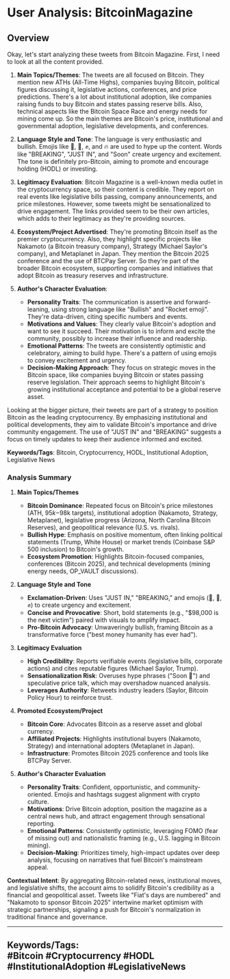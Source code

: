 # User Analysis: BitcoinMagazine

## Overview

<think>
Okay, let's start analyzing these tweets from Bitcoin Magazine. First, I need to look at all the content provided. 

1. **Main Topics/Themes**: The tweets are all focused on Bitcoin. They mention new ATHs (All-Time Highs), companies buying Bitcoin, political figures discussing it, legislative actions, conferences, and price predictions. There's a lot about institutional adoption, like companies raising funds to buy Bitcoin and states passing reserve bills. Also, technical aspects like the Bitcoin Space Race and energy needs for mining come up. So the main themes are Bitcoin's price, institutional and governmental adoption, legislative developments, and conferences.

2. **Language Style and Tone**: The language is very enthusiastic and bullish. Emojis like 🚀, 💸, ✊, and 🔥 are used to hype up the content. Words like "BREAKING", "JUST IN", and "Soon" create urgency and excitement. The tone is definitely pro-Bitcoin, aiming to promote and encourage holding (HODL) or investing.

3. **Legitimacy Evaluation**: Bitcoin Magazine is a well-known media outlet in the cryptocurrency space, so their content is credible. They report on real events like legislative bills passing, company announcements, and price milestones. However, some tweets might be sensationalized to drive engagement. The links provided seem to be their own articles, which adds to their legitimacy as they're providing sources.

4. **Ecosystem/Project Advertised**: They're promoting Bitcoin itself as the premier cryptocurrency. Also, they highlight specific projects like Nakamoto (a Bitcoin treasury company), Strategy (Michael Saylor's company), and Metaplanet in Japan. They mention the Bitcoin 2025 conference and the use of BTCPay Server. So they're part of the broader Bitcoin ecosystem, supporting companies and initiatives that adopt Bitcoin as treasury reserves and infrastructure.

5. **Author's Character Evaluation**: 
   - **Personality Traits**: The communication is assertive and forward-leaning, using strong language like "Bullish" and "Rocket emoji". They're data-driven, citing specific numbers and events.
   - **Motivations and Values**: They clearly value Bitcoin's adoption and want to see it succeed. Their motivation is to inform and excite the community, possibly to increase their influence and readership.
   - **Emotional Patterns**: The tweets are consistently optimistic and celebratory, aiming to build hype. There's a pattern of using emojis to convey excitement and urgency.
   - **Decision-Making Approach**: They focus on strategic moves in the Bitcoin space, like companies buying Bitcoin or states passing reserve legislation. Their approach seems to highlight Bitcoin's growing institutional acceptance and potential to be a global reserve asset.

Looking at the bigger picture, their tweets are part of a strategy to position Bitcoin as the leading cryptocurrency. By emphasizing institutional and political developments, they aim to validate Bitcoin's importance and drive community engagement. The use of "JUST IN" and "BREAKING" suggests a focus on timely updates to keep their audience informed and excited.

**Keywords/Tags**: Bitcoin, Cryptocurrency, HODL, Institutional Adoption, Legislative News
</think>

### Analysis Summary

1. **Main Topics/Themes**  
   - **Bitcoin Dominance**: Repeated focus on Bitcoin's price milestones (ATH, $95k-$98k targets), institutional adoption (Nakamoto, Strategy, Metaplanet), legislative progress (Arizona, North Carolina Bitcoin Reserves), and geopolitical relevance (U.S. vs. rivals).  
   - **Bullish Hype**: Emphasis on positive momentum, often linking political statements (Trump, White House) or market trends (Coinbase S&P 500 inclusion) to Bitcoin's growth.  
   - **Ecosystem Promotion**: Highlights Bitcoin-focused companies, conferences (Bitcoin 2025), and technical developments (mining energy needs, OP_VAULT discussions).

2. **Language Style and Tone**  
   - **Exclamation-Driven**: Uses "JUST IN," "BREAKING," and emojis (🚀, 💸, ✊) to create urgency and excitement.  
   - **Concise and Provocative**: Short, bold statements (e.g., "$98,000 is the next victim") paired with visuals to amplify impact.  
   - **Pro-Bitcoin Advocacy**: Unwaveringly bullish, framing Bitcoin as a transformative force ("best money humanity has ever had").

3. **Legitimacy Evaluation**  
   - **High Credibility**: Reports verifiable events (legislative bills, corporate actions) and cites reputable figures (Michael Saylor, Trump).  
   - **Sensationalization Risk**: Overuses hype phrases ("Soon 🚀") and speculative price talk, which may overshadow nuanced analysis.  
   - **Leverages Authority**: Retweets industry leaders (Saylor, Bitcoin Policy Hour) to reinforce trust.

4. **Promoted Ecosystem/Project**  
   - **Bitcoin Core**: Advocates Bitcoin as a reserve asset and global currency.  
   - **Affiliated Projects**: Highlights institutional buyers (Nakamoto, Strategy) and international adopters (Metaplanet in Japan).  
   - **Infrastructure**: Promotes Bitcoin 2025 conference and tools like BTCPay Server.

5. **Author's Character Evaluation**  
   - **Personality Traits**: Confident, opportunistic, and community-oriented. Emojis and hashtags suggest alignment with crypto culture.  
   - **Motivations**: Drive Bitcoin adoption, position the magazine as a central news hub, and attract engagement through sensational reporting.  
   - **Emotional Patterns**: Consistently optimistic, leveraging FOMO (fear of missing out) and nationalistic framing (e.g., U.S. lagging in Bitcoin mining).  
   - **Decision-Making**: Prioritizes timely, high-impact updates over deep analysis, focusing on narratives that fuel Bitcoin's mainstream appeal.

**Contextual Intent**: By aggregating Bitcoin-related news, institutional moves, and legislative shifts, the account aims to solidify Bitcoin's credibility as a financial and geopolitical asset. Tweets like "Fiat's days are numbered" and "Nakamoto to sponsor Bitcoin 2025" intertwine market optimism with strategic partnerships, signaling a push for Bitcoin's normalization in traditional finance and governance.

---

**Keywords/Tags**:  
#Bitcoin #Cryptocurrency #HODL #InstitutionalAdoption #LegislativeNews
---
